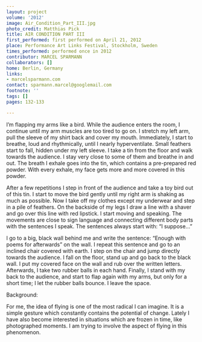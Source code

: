 ```yaml
---
layout: project
volume: '2012'
image: Air_Condition_Part_III.jpg
photo_credit: Matthias Pick
title: AIR CONDITION PART III
first_performed: first performed on April 21, 2012
place: Performance Art Links Festival, Stockholm, Sweden
times_performed: performed once in 2012
contributor: MARCEL SPARMANN
collaborators: []
home: Berlin, Germany
links:
- marcelsparmann.com
contact: sparmann.marcel@googlemail.com
footnote: ''
tags: []
pages: 132-133

---
```


I’m flapping my arms like a bird. While the audience enters the room, I continue until my arm muscles are too tired to go on. I stretch my left arm, pull the sleeve of my shirt back and cover my mouth. Immediately, I start to breathe, loud and rhythmically, until I nearly hyperventilate. Small feathers start to fall, hidden under my left sleeve. I take a tin from the floor and walk towards the audience. I stay very close to some of them and breathe in and out. The breath I exhale goes into the tin, which contains a pre-prepared red powder. With every exhale, my face gets more and more covered in this powder.

After a few repetitions I step in front of the audience and take a toy bird out of this tin. I start to move the bird gently until my right arm is shaking as much as possible. Now I take off my clothes except my underwear and step in a pile of feathers. On the backside of my legs I draw a line with a shaver and go over this line with red lipstick. I start moving and speaking. The movements are close to sign language and connecting different body parts with the sentences I speak. The sentences always start with: “I suppose…”

I go to a big, black wall behind me and write the sentence: “Enough with poems for afterwards” on the wall. I repeat this sentence and go to an inclined chair covered with earth. I step on the chair and jump directly towards the audience. I fall on the floor, stand up and go back to the black wall. I put my covered face on the wall and rub over the written letters. Afterwards, I take two rubber balls in each hand. Finally, I stand with my back to the audience, and start to flap again with my arms, but only for a short time; I let the rubber balls bounce. I leave the space.

Background:

For me, the idea of flying is one of the most radical I can imagine. It is a simple gesture which constantly contains the potential of change. Lately I have also become interested in situations which are frozen in time, like photographed moments. I am trying to involve the aspect of flying in this phenomenon.
